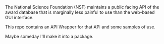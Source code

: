 The National Science Foundation (NSF) maintains a public facing API of the award database that is marginally less painful to use than the web-based GUI interface.

This repo contains an API Wrapper for that API and some samples of use.

Maybe someday I'll make it into a package.
